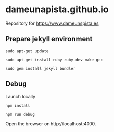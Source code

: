 # dameunapista.github.io

Repository for https://www.dameunspista.es

## Prepare jekyll environment

```
sudo apt-get update

sudo apt-get install ruby ruby-dev make gcc

sudo gem install jekyll bundler
```

## Debug

Launch locally

```
npm install

npm run debug
```

Open the browser on http://localhost:4000.